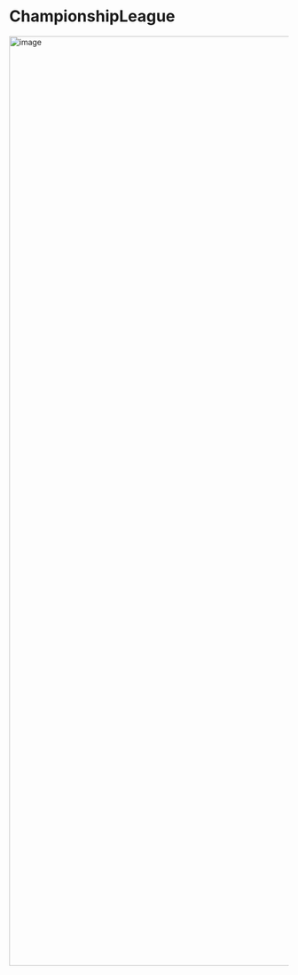 # ChampionshipLeague



<img width="1675" alt="image" src="https://user-images.githubusercontent.com/52002022/159169419-b1aded37-7d98-4d09-812e-85c410a3ba79.png">

